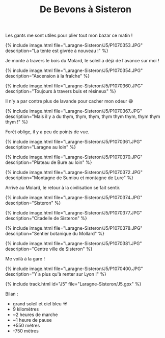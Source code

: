 ﻿---
title: "De Bevons à Sisteron"
permalink: /Laragne-Sisteron/J5/
sidebar:
  nav: "laragne_sisteron"
enable_tracks: true
---

Les gants me sont utiles pour plier tout mon bazar ce matin !

{% include image.html file="Laragne-Sisteron/J5/P1070353.JPG" description="La tente est givrée à nouveau !" %}

Je monte à travers le bois du Molard, le soleil a déjà de l'avance sur moi !

{% include image.html file="Laragne-Sisteron/J5/P1070354.JPG" description="Ascension à la fraîche" %}

{% include image.html file="Laragne-Sisteron/J5/P1070360.JPG" description="Toujours à travers buis et résineux" %}

Il n'y a par contre plus de lavande pour cacher mon odeur :sweat_smile:

{% include image.html file="Laragne-Sisteron/J5/P1070367.JPG" description="Mais il y a du thym, thym, thym, thym thym thym, thym thym thym !" %}

Forêt oblige, il y a peu de points de vue.

{% include image.html file="Laragne-Sisteron/J5/P1070361.JPG" description="Laragne au loin" %}

{% include image.html file="Laragne-Sisteron/J5/P1070370.JPG" description="Plateau de Bure au loin" %}

{% include image.html file="Laragne-Sisteron/J5/P1070372.JPG" description="Montagne de Sumiou et montagne de Lure" %}

Arrivé au Molard, le retour à la civilisation se fait sentir.

{% include image.html file="Laragne-Sisteron/J5/P1070374.JPG" description="Sisteron" %}

{% include image.html file="Laragne-Sisteron/J5/P1070377.JPG" description="Citadelle de Sisteron" %}

{% include image.html file="Laragne-Sisteron/J5/P1070378.JPG" description="Sentier botanique du Mollard" %}

{% include image.html file="Laragne-Sisteron/J5/P1070381.JPG" description="Centre ville de Sisteron" %}

Me voilà à la gare !

{% include image.html file="Laragne-Sisteron/J5/P1070400.JPG" description="Y a plus qu'à renter sur Lyon !" %}

{% include track.html id="J5" file="Laragne-Sisteron/J5.gpx" %}

Bilan :
* grand soleil et ciel bleu :sunny:
* 9 kilomètres
* ~2 heures de marche
* ~1 heure de pause
* +550 mètres
* -750 mètres
